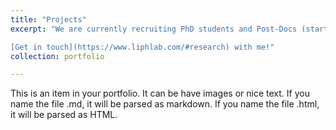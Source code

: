 ```yaml
---
title: "Projects"
excerpt: "We are currently recruiting PhD students and Post-Docs (starting early 2023). If you have a solid background in Mathematics or Physics and have a strong interest in Statistical Mechanics, Stochastic Processes, Disordered Systems, etc., applied to Biological Systems, then this is the right Lab for you. Post-doctoral candidates who are able to carry out active multidisciplinary researchwith in any of the broad areas of Statistical Physics, data analysis or numerical simulations are strongly encouraged to apply.

[Get in touch](https://www.liphlab.com/#research) with me!"
collection: portfolio

---
```


This is an item in your portfolio. It can be have images or nice text. If you name the file .md, it will be parsed as markdown. If you name the file .html, it will be parsed as HTML. 
